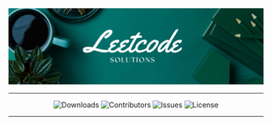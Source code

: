 <img src="https://raw.githubusercontent.com/Dare-marvel/LeetCode-Solutions/main/Images/LeetCode%20Solutions.png"  >

<hr>

<p align="center" >

<img src="https://img.shields.io/github/downloads/Dare-marvel/LeetCode-Solutions/total" alt="Downloads" />
<img src="https://img.shields.io/github/contributors/Dare-marvel/LeetCode-Solutions?color=dark-green" alt="Contributors" />
<img src="https://img.shields.io/github/issues/Dare-marvel/LeetCode-Solutions" alt="Issues" />
<img src="https://img.shields.io/github/license/Dare-marvel/LeetCode-Solutions" alt="License" />

</p>
<hr>
